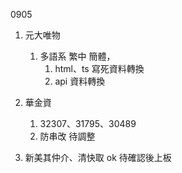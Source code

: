 0905

1. 元大唯物 
   1. 多語系 繁中 簡體，
      1. html、ts 寫死資料轉換
      2. api 資料轉換

2. 華金資 
   1. 32307、31795、30489
   2. 防串改 待調整

3. 新美其仲介、清快取 ok 待確認後上板
